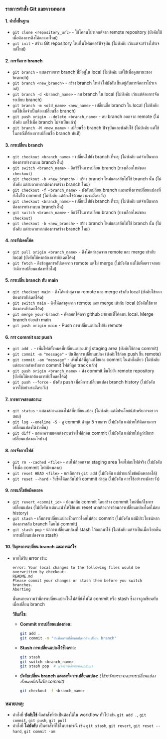### รายการคำสั่ง Git และความหมาย

#### 1. คำสั่งพื้นฐาน
- `git clone <repository_url>` - ใช้โคลนโปรเจกต์จาก remote repository (บังคับใช้เมื่อต้องการดึงโค้ดลงมาใหม่)
- `git init` - สร้าง Git repository ใหม่ในโฟลเดอร์ปัจจุบัน (ไม่บังคับ เว้นแต่จะสร้างโปรเจกต์ใหม่)

#### 2. การจัดการ branch
- `git branch` - แสดงรายการ branch ที่มีอยู่ใน local (ไม่บังคับ แต่ใช้เพื่อดูสถานะของ branch)
- `git branch <new_branch>` - สร้าง branch ใหม่ (ไม่บังคับ ขึ้นอยู่กับการจัดการโปรเจกต์)
- `git branch -d <branch_name>` - ลบ branch ใน local (ไม่บังคับ เว้นแต่ต้องการจัดระเบียบ branch)
- `git branch -m <old_name> <new_name>` - เปลี่ยนชื่อ branch ใน local (ไม่บังคับ แต่ใช้เมื่อจำเป็นต้องเปลี่ยนชื่อ branch)
- `git push origin --delete <branch_name>` - ลบ branch ออกจาก remote (ไม่บังคับ แต่ใช้เมื่อ branch ไม่จำเป็นแล้ว)
- `git branch -M <new_name>` - เปลี่ยนชื่อ branch ปัจจุบันและบังคับใช้ (ไม่บังคับ แต่ใช้ในกรณีที่ต้องการเปลี่ยนชื่อ branch ทันที)

#### 3. การเปลี่ยน branch
- `git checkout <branch_name>` - เปลี่ยนไปยัง branch ที่ระบุ (ไม่บังคับ แต่จำเป็นหากต้องการทำงานบน branch อื่น)
- `git switch <branch_name>` - อีกวิธีในการเปลี่ยน branch (ทางเลือกใหม่ของ `checkout`)
- `git checkout -b <new_branch>` - สร้าง branch ใหม่และสลับไปใช้ branch นั้น (ไม่บังคับ แต่สะดวกหากต้องการสร้าง branch ใหม่)
- `git checkout -f <branch_name>` - บังคับเปลี่ยน branch และละทิ้งการเปลี่ยนแปลงที่ยังไม่ได้ commit (ไม่บังคับ แต่ต้องใช้ด้วยความระมัดระวัง)
- `git checkout <branch_name>` - เปลี่ยนไปยัง branch ที่ระบุ (ไม่บังคับ แต่จำเป็นหากต้องการทำงานบน branch อื่น)
- `git switch <branch_name>` - อีกวิธีในการเปลี่ยน branch (ทางเลือกใหม่ของ `checkout`)
- `git checkout -b <new_branch>` - สร้าง branch ใหม่และสลับไปใช้ branch นั้น (ไม่บังคับ แต่สะดวกหากต้องการสร้าง branch ใหม่)


#### 4. การอัปเดตโค้ด
- `git pull origin <branch_name>` - ดึงโค้ดล่าสุดจาก remote และ merge เข้ากับ local (บังคับใช้หากต้องการอัปเดตโค้ด)
- `git fetch` - ดึงข้อมูลการอัปเดตจาก remote แต่ไม่ merge (ไม่บังคับ แต่ใช้เพื่อตรวจสอบว่ามีการเปลี่ยนแปลงหรือไม่)

#### 5. การเปลี่น branch ทับ main
- `git checkout main` - ดึงโค้ดล่าสุดจาก remote และ merge เข้ากับ local (บังคับใช้หากต้องการอัปเดตโค้ด)
- `git switch main` - ดึงโค้ดล่าสุดจาก remote และ merge เข้ากับ local (บังคับใช้หากต้องการอัปเดตโค้ด)
- `git merge your-branch` - คัดลอกโค้ดจา github มาแทนที่โค้ดบน local. Merge branch ย่อยเข้า main
- `git push origin main` - Push การเปลี่ยนแปลงไปยัง remote

#### 6. การ commit และ push
- `git add .` - เพิ่มไฟล์ทั้งหมดที่เปลี่ยนแปลงเข้าสู่ staging area (บังคับใช้ก่อน commit)
- `git commit -m "message"` - บันทึกการเปลี่ยนแปลง (บังคับใช้ก่อน push ขึ้น remote)
- `git commit -am "message"` - เพิ่มไฟล์ที่ถูกแก้ไขและ commit ในคำสั่งเดียว (ไม่บังคับ แต่สะดวกสำหรับการ commit ไฟล์ที่ถูก track แล้ว)
- `git push origin <branch_name>` - ส่ง commit ขึ้นไปยัง remote repository (บังคับใช้หากต้องการอัปโหลดโค้ด)
- `git push --force` - บังคับ push เมื่อมีการเปลี่ยนแปลง branch history (ไม่บังคับ ควรใช้อย่างระมัดระวัง)

#### 7. การตรวจสอบสถานะ
- `git status` - แสดงสถานะของไฟล์ที่เปลี่ยนแปลง (ไม่บังคับ แต่มีประโยชน์สำหรับการตรวจสอบ)
- `git log --oneline -5` - ดู commit ล่าสุด 5 รายการ (ไม่บังคับ แต่ช่วยให้ติดตามการเปลี่ยนแปลงได้ง่ายขึ้น)
- `git diff` - แสดงความแตกต่างระหว่างไฟล์ก่อน commit (ไม่บังคับ แต่ช่วยให้ดูว่ามีการเปลี่ยนแปลงอะไรบ้าง)

#### 8. การจัดการไฟล์
- `git rm --cached <file>` - ลบไฟล์ออกจาก staging area โดยไม่ลบไฟล์จริง (ไม่บังคับ ใช้เมื่อ commit ไฟล์ผิดพลาด)
- `git reset HEAD <file>` - ยกเลิกการ `git add` (ไม่บังคับ แต่ช่วยแก้ไขข้อผิดพลาดได้)
- `git reset --hard` - รีเซ็ตโค้ดกลับไปที่ commit ล่าสุด (ไม่บังคับ ควรใช้อย่างระมัดระวัง)

#### 9. การแก้ไขข้อผิดพลาด
- `git revert <commit_id>` - ย้อนกลับ commit โดยสร้าง commit ใหม่ที่แก้ไขการเปลี่ยนแปลง (ไม่บังคับ แต่แนะนำให้ใช้แทน reset หากต้องการย้อนการเปลี่ยนแปลงโดยไม่ลบ history)
- `git stash` - เก็บการเปลี่ยนแปลงชั่วคราวโดยไม่ต้อง commit (ไม่บังคับ แต่มีประโยชน์หากต้องการสลับ branch โดยไม่ commit)
- `git stash pop` - นำการเปลี่ยนแปลงที่ stash ไว้ออกมาใช้ (ไม่บังคับ แต่จำเป็นเมื่อเรียกคืนการเปลี่ยนแปลงจาก stash)

#### 10. ปัญหาการเปลี่ยน branch และการแก้ไข
- หากได้รับ error เช่น:
  ```
  error: Your local changes to the following files would be overwritten by checkout:
  README.md
  Please commit your changes or stash them before you switch branches.
  Aborting
  ```
  นั่นหมายความว่ามีการเปลี่ยนแปลงในไฟล์ที่ยังไม่ได้ commit หรือ stash ซึ่งอาจถูกเขียนทับเมื่อเปลี่ยน branch

  **วิธีแก้ไข:**
  - **Commit การเปลี่ยนแปลงก่อน:**
    ```sh
    git add .
    git commit -m "บันทึกการเปลี่ยนแปลงก่อนเปลี่ยน branch"
    ```
  - **Stash การเปลี่ยนแปลงไว้ชั่วคราว:**
    ```sh
    git stash
    git switch <branch_name>
    git stash pop  # นำการเปลี่ยนแปลงกลับมา
    ```
  - **บังคับเปลี่ยน branch และละทิ้งการเปลี่ยนแปลง:** *(ใช้ระวังเพราะจะลบการเปลี่ยนแปลงทั้งหมดที่ยังไม่ได้ commit)*
    ```sh
    git checkout -f <branch_name>
    ```

### หมายเหตุ:
- คำสั่งที่ **บังคับใช้** คือคำสั่งที่จำเป็นต้องใช้ใน workflow ทั่วไป เช่น `git add .`, `git commit`, `git push`, `git pull`
- คำสั่งที่ **ไม่บังคับ** เป็นคำสั่งที่ใช้ในบางกรณี เช่น `git stash`, `git revert`, `git reset --hard`, `git commit -am`

